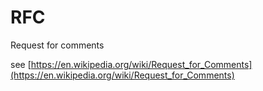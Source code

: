 # RFC

Request for comments

see [https://en.wikipedia.org/wiki/Request_for_Comments](https://en.wikipedia.org/wiki/Request_for_Comments)

